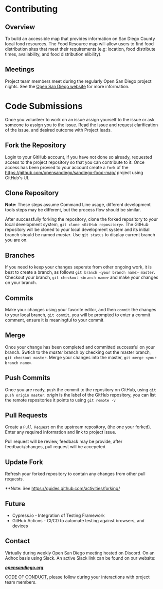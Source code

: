 # Contributing

## Overview

To build an accessible map that provides information on San Diego County local food resources. The Food Resource map will allow users to find food distribution sites that meet their requirements (e.g: location, food distribute times, availability, and food distribution elibility).

## Meetings

Project team members meet during the regularly Open San Diego project nights. See the [Open San Diego website](https://opensandiego.org/) for more information.


# Code Submissions 
Once you volunteer to work on an issue assign yourself to the issue or ask someone to assign you to the issue.  Read the issue and request clarification of the issue, and desired outcome with Project leads. 
## Fork the Repository
Login to your GitHub account, if you have not done so already, requested access to the project repository so that you can contribute to it.   Once access has been provied to your account create a  `fork` of the https://github.com/opensandiego/sandiego-food-map/ project using GitHub's UI.

## Clone Repository

**Note:** These steps assume Command Line usage, different development tools steps may be different, but the process flow should be similar.

After successfully forking the repository, clone the forked repository to your local development system, `git clone <GitHub repository>`.  The GitHub repository will be cloned to your local development system and its initial branch should be named *master*.  Use `git status` to display current branch you are on.

## Branches
If you need to keep your changes seperate from other ongoing work, it is best to create a branch, as follows `git branch <your branch name> master`.  Checkout your branch, `git checkout <branch name>` and make your changes on your branch.
## Commits
Make your changes using your favorite editor, and then `commit` the changes to your local branch, `git commit`, you will be prompted to enter a commit comment, ensure it is meaningful to your commit.

## Merge
Once your change has been completed and committed successful on your branch.  Swtich to the *master* branch by checking out the master branch, `git checkout master`.  Merge your changes into the master, `git merge <your branch name>`.
## Push Commits
Once you are ready, `push` the commit to the repository on GitHub, using `git push origin master`.  *origin* is the label of the GitHub repository, you can list the remote repositories it points to using `git remote -v`

   ## Pull Requests
Create a `Pull Request` on the upstream repository, (the one your forked).  Enter any required information and link to project issue.

Pull request will be review, feedback may be provide, after feedback/changes, pull request will be accepeted.

   ## Update Fork
   Refresh your forked repository to contain any changes from other pull requests.

**Note: See https://guides.github.com/activities/forking/ 

## Future
* Cypress.io - Integration of Testing Framework
* GitHub Actions - CI/CD to automate testing against browsers, and devices
## Contact

Virtually during weekly Open San Diego meeting hosted on Discord.  On an Adhoc basis using Slack. An active Slack link can be found on our website:

***[opensandiego.org](https://opensandiego.org/)***

[CODE OF CONDUCT](/docs/Code_of_Conduct.md),  please follow during your interactions with project team members.
